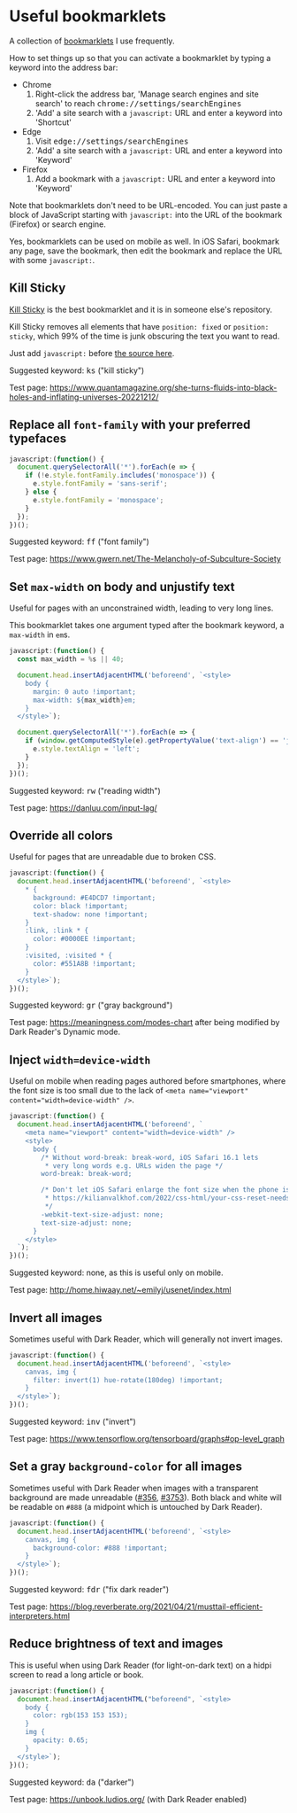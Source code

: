 # Useful bookmarklets

A collection of <a href="https://en.wikipedia.org/wiki/Bookmarklet">bookmarklets</a> I use frequently.

How to set things up so that you can activate a bookmarklet by typing a keyword into the address bar:
* Chrome
  1. Right-click the address bar, 'Manage search engines and site search' to reach <tt>chrome://settings/searchEngines</tt>
  2. 'Add' a site search with a `javascript:` URL and enter a keyword into 'Shortcut'
* Edge
  1. Visit <tt>edge://settings/searchEngines</tt>
  2. 'Add' a site search with a `javascript:` URL and enter a keyword into 'Keyword'
* Firefox
  1. Add a bookmark with a `javascript:` URL and enter a keyword into 'Keyword'

Note that bookmarklets don't need to be URL-encoded. You can just paste a block of JavaScript starting with `javascript:` into the URL of the bookmark (Firefox) or search engine.

Yes, bookmarklets can be used on mobile as well. In iOS Safari, bookmark any page, save the bookmark, then edit the bookmark and replace the URL with some `javascript:`.



## Kill Sticky

<a href="https://github.com/t-mart/kill-sticky">Kill Sticky</a> is the best bookmarklet and it is in someone else's repository.

Kill Sticky removes all elements that have `position: fixed` or `position: sticky`, which 99% of the time is junk obscuring the text you want to read.

Just add <code>javascript:</code> before <a href="https://github.com/t-mart/kill-sticky/blob/master/src/kill-sticky.js">the source here</a>.

Suggested keyword: <kbd>ks</kbd> ("kill sticky")

Test page: https://www.quantamagazine.org/she-turns-fluids-into-black-holes-and-inflating-universes-20221212/



## Replace all `font-family` with your preferred typefaces

```js
javascript:(function() {
  document.querySelectorAll('*').forEach(e => {
    if (!e.style.fontFamily.includes('monospace')) {
      e.style.fontFamily = 'sans-serif';
    } else {
      e.style.fontFamily = 'monospace';
    }
  });
})();
```

Suggested keyword: <kbd>ff</kbd> ("font family")

Test page: https://www.gwern.net/The-Melancholy-of-Subculture-Society



## Set `max-width` on body and unjustify text

Useful for pages with an unconstrained width, leading to very long lines.

This bookmarklet takes one argument typed after the bookmark keyword, a `max-width` in `em`s.

```js
javascript:(function() {
  const max_width = %s || 40;

  document.head.insertAdjacentHTML('beforeend', `<style>
    body {
      margin: 0 auto !important;
      max-width: ${max_width}em;
    }
  </style>`);

  document.querySelectorAll('*').forEach(e => {
    if (window.getComputedStyle(e).getPropertyValue('text-align') == 'justify') {
      e.style.textAlign = 'left';
    }
  });
})();
```

Suggested keyword: <kbd>rw</kbd> ("reading width")

Test page: https://danluu.com/input-lag/



## Override all colors

Useful for pages that are unreadable due to broken CSS.

```js
javascript:(function() {
  document.head.insertAdjacentHTML('beforeend', `<style>
    * {
      background: #E4DCD7 !important;
      color: black !important;
      text-shadow: none !important;
    }
    :link, :link * {
      color: #0000EE !important;
    }
    :visited, :visited * {
      color: #551A8B !important;
    }
  </style>`);
})();
```

Suggested keyword: <kbd>gr</kbd> ("gray background")

Test page: https://meaningness.com/modes-chart after being modified by Dark Reader's Dynamic mode.



## Inject `width=device-width`

Useful on mobile when reading pages authored before smartphones, where the font size is too small due to the lack of `<meta name="viewport" content="width=device-width" />`.

```js
javascript:(function() {
  document.head.insertAdjacentHTML('beforeend', `
    <meta name="viewport" content="width=device-width" />
    <style>
      body {
        /* Without word-break: break-word, iOS Safari 16.1 lets
         * very long words e.g. URLs widen the page */
        word-break: break-word;

        /* Don't let iOS Safari enlarge the font size when the phone is in landscape mode.
         * https://kilianvalkhof.com/2022/css-html/your-css-reset-needs-text-size-adjust-probably/
         */
        -webkit-text-size-adjust: none;
        text-size-adjust: none;
      }
    </style>
  `);
})();
```

Suggested keyword: none, as this is useful only on mobile.

Test page: http://home.hiwaay.net/~emilyj/usenet/index.html



## Invert all images

Sometimes useful with Dark Reader, which will generally not invert images.

```js
javascript:(function() {
  document.head.insertAdjacentHTML('beforeend', `<style>
    canvas, img {
      filter: invert(1) hue-rotate(180deg) !important;
    }
  </style>`);
})();
```

Suggested keyword: <kbd>inv</kbd> ("invert")

Test page: https://www.tensorflow.org/tensorboard/graphs#op-level_graph



## Set a gray `background-color` for all images

Sometimes useful with Dark Reader when images with a transparent background are made unreadable (<a href="https://github.com/darkreader/darkreader/issues/356">#356</a>, <a href="https://github.com/darkreader/darkreader/issues/3753">#3753</a>). Both black and white will be readable on <code>#888</code> (a midpoint which is untouched by Dark Reader).

```js
javascript:(function() {
  document.head.insertAdjacentHTML('beforeend', `<style>
    canvas, img {
      background-color: #888 !important;
    }
  </style>`);
})();
```

Suggested keyword: <kbd>fdr</kbd> ("fix dark reader")

Test page: https://blog.reverberate.org/2021/04/21/musttail-efficient-interpreters.html



## Reduce brightness of text and images

This is useful when using Dark Reader (for light-on-dark text) on a hidpi screen to read a long article or book.

```js
javascript:(function() {
  document.head.insertAdjacentHTML("beforeend", `<style>
    body {
      color: rgb(153 153 153);
    }
    img {
      opacity: 0.65;
    }
  </style>`);
})();
```

Suggested keyword: <kbd>da</kbd> ("darker")

Test page: https://unbook.ludios.org/ (with Dark Reader enabled)
